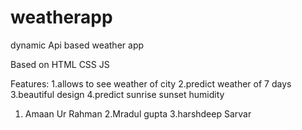 # weatherapp
dynamic Api based weather app

   Based on HTML CSS JS
   
   Features:
1.allows to see weather of city 
2.predict weather of 7 days
3.beautiful design
4.predict sunrise sunset humidity


1. Amaan Ur Rahman   2.Mradul gupta    3.harshdeep Sarvar
